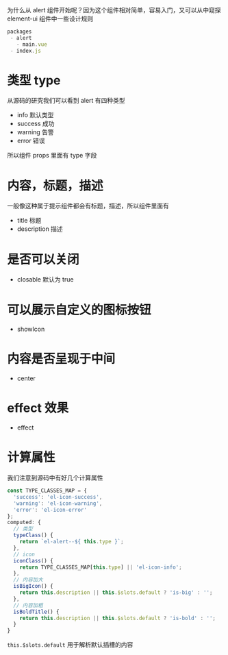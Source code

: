 为什么从 alert 组件开始呢？因为这个组件相对简单，容易入门，又可以从中窥探 element-ui 组件中一些设计规则

```js
packages
 - alert
   - main.vue
 - index.js
```

# 类型 type

从源码的研究我们可以看到 alert 有四种类型

- info 默认类型
- success 成功
- warning 告警
- error 错误

所以组件 props 里面有 type 字段

# 内容，标题，描述

一般像这种属于提示组件都会有标题，描述，所以组件里面有

- title 标题
- description 描述

# 是否可以关闭

- closable 默认为 true

# 可以展示自定义的图标按钮

- showIcon

# 内容是否呈现于中间

- center

# effect 效果

- effect

# 计算属性
我们注意到源码中有好几个计算属性

```js
const TYPE_CLASSES_MAP = {
  'success': 'el-icon-success',
  'warning': 'el-icon-warning',
  'error': 'el-icon-error'
};
computed: {
  // 类型
  typeClass() {
    return `el-alert--${ this.type }`;
  },
  // icon 
  iconClass() {
    return TYPE_CLASSES_MAP[this.type] || 'el-icon-info';
  },
  // 内容加大
  isBigIcon() {
    return this.description || this.$slots.default ? 'is-big' : '';
  },
  // 内容加粗
  isBoldTitle() {
    return this.description || this.$slots.default ? 'is-bold' : '';
  }
}
```

`this.$slots.default` 用于解析默认插槽的内容
